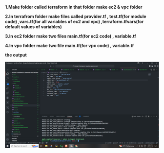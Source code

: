 **1.Make folder called terraform in that  folder make ec2 & vpc folder** 

**2.In terrafrom folder make files called provider.tf , test.tf(for module code) ,vars.tf(for all variables of ec2 and vpc) ,terraform.tfvars(for default values of variables)**

**3.In ec2 folder make two files main.tf(for ec2 code) , variable.tf**

**4.In vpc folder make two file main.tf(for vpc code) , variable.tf**

**the output**


![Example Image](https://github.com/shree3524/devops/blob/main/Terraform/modules/Screenshot%20(246).png)
